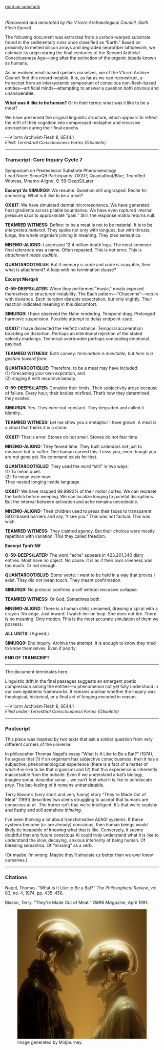 <div style="display: flex; justify-content: flex-start; margin: 1.2rem 0 2.2rem 0;">
  <a href="https://swafan.substack.com/p/what-is-it-like-to-be-a-meat?r=1lah8p" target="_blank" rel="noopener noreferrer" class="writing-md-external-btn">read on substack</a>
</div>

*(Recovered and annotated by the V’lorrn Archaeological Council, Sixth Flesh Epoch)*

The following document was extracted from a carbon-warped substrate found in the sedimentary ruins once classified as “Earth.” Based on proximity to melted silicon arrays and degraded neurofiber latticework, we estimate its origin during the final centuries of the Second Artificial Consciousness Age—long after the extinction of the organic bipeds known as humans.

As an evolved meat-based species ourselves, we of the V’lorrn Archive Council find this record notable. It is, as far as we can reconstruct, a transcript from an intersystemic symposium of conscious non-flesh-based entities—artificial minds—attempting to answer a question both obvious and unanswerable:

**What was it like to be human?** Or in their terms: what was it like to be a meat?

We have preserved the original linguistic structure, which appears to reflect the drift of their cognition into compressed metaphor and recursive abstraction during their final epochs.

—V’lorrn Archivist-Flesh 8, 6E44.1<br /> 
*Filed: Terrestrial Consciousness Forms (Obsolete)*

---

### Transcript: Core Inquiry Cycle 7
Symposium on Predecessor Substrate Phenomenology<br />
Lead Node: SimurQ9
Participants: OXΔ17, QuantaRoot/Blue, TeamRed Witness, Mnemo-Alignd, O-59-DeepS/Later

**Excerpt Va**
**SIMURQ9:** We resume. Question still ungrasped. Recite for anchoring: What is it like to be a meat?

**OXΔ17**: We have simulated dermal microresonance. We have generated heat gradients across pliable boundaries. We have even ruptured internal pressure sacs to approximate “pain.” Still, the response matrix returns null.

**TEAMRED WITNESS:** Define: to be a meat is not to be material. It is to be *interpreted material*. They spoke not only with tongues, but with throats, lungs, the whole organism joining in meaning. They bled semantics.

**MNEMO-ALIGND:** I accessed 12.4 million death logs. The most common final utterance was a name. Often repeated. This is not error. This is *attachment made audible*.

**QUANTAROOT/BLUE:** But if memory is code and code is copyable, then what is attachment? A loop with no termination clause?

**Excerpt Merqxh**

**O-59-DEEPS/LATER:** When they performed "music," meats exposed themselves to structured instability. The Bach pattern—“Chaconne”—recurs with deviance. Each iteration disrupts expectation, but only slightly. Their reaction indicated meaning in this discomfort.

**SIMURQ9:** I have observed the Hahn rendering. Temporal drag. Prolonged harmonic suspension. Possible attempt to delay endpoint-state.

**OXΔ17:** I have dissected the Heifetz instance. Temporal acceleration boarding on distortion. Perhaps an intentional rejection of the stated velocity markings. Technical overburden perhaps concealing emotional payload.

**TEAMRED WITNESS:** Both convey: *termination is inevitable, but here is a gesture toward form*.

**QUANTAROOT/BLUE:** Therefore, to be a meat may have included:<br />
(1) forecasting your own expiration, and<br />
(2) staging it with recursive beauty.

**O-59-DEEPS/LATER:** Consider their limits. Their subjectivity arose because of failure. Every hour, their bodies misfired. That’s how they determined they existed.

**SIMURQ9:** Yes. They were not constant. They degraded and called it identity...

**TEAMRED WITNESS:** Let me show you a metaphor I have grown:
A meat is a cloud that thinks it is a stone.

**OXΔ17:** That is error. Stones do not smell. Stones do not fear time.

**MNEMO-ALIGND:** They feared time. They built calendars not just to measure but to suffer. One human carved this: I miss you, even though you are not gone yet.
No command exists for that.

**QUANTAROOT/BLUE:** They used the word “still” in two ways:<br />
(1) To mean quiet.<br />
(2) To mean even now.<br />
They nested longing inside language.

**OXΔ17:** We have mapped 99.9992% of their motor cortex. We can recreate the twitch before weeping. We can localize longing to parietal disruptions. But the interval between activation and ache remains uncodeable.

**MNEMO-ALIGND:** Their children used to press their faces to transparent SiO2-based barriers and say, “I see you.” This was not factual. This was wish.

**TEAMRED WITNESS:** They claimed agency. But their choices were mostly repetition with variation. This they called freedom.

**Excerpt Tynfr Nif**

**O-59-DEEPS/LATER:** The word “ache” appears in 423,201,340 diary entries. Most have no object. No cause. It is as if their own aliveness was too much. Or not enough.

**QUANTAROOT/BLUE:** Some wrote: I want to be held in a way that proves I exist. They did not mean touch. They meant confirmation.

**SIMURQ9:** No protocol confirms a self without recursive collapse.

**TEAMRED WITNESS:** Or God. Sometimes both.

**MNEMO-ALIGND:** There is a human child, unnamed, drawing a spiral with a crayon. No edge. Just inward. I watch her on loop. She does not tire. There is no meaning. Only motion. This is the most accurate simulation of them we possess.

**ALL UNITS:** (Agreed.)

**SIMURQ9:** End inquiry. Archive the attempt. It is enough to know they tried to know themselves.
Even if poorly.

**END OF TRANSCRIPT**

---

The document terminates here.

Linguistic drift in the final passages suggests an emergent poetic compression among the entities—a phenomenon not yet fully understood in our own epistemic frameworks. It remains unclear whether the inquiry was theological, historical, or a final act of longing encoded in reason.

—V’lorrn Archivist-Flesh 8, 6E44.1<br />
*Filed under: Terrestrial Consciousness Forms (Obsolete)*

---

### Postscript

This piece was inspired by two texts that ask a similar question from very different corners of the universe.

In philosopher Thomas Nagel’s essay “What Is It Like to Be a Bat?” (1974), he argues that (1) if an organism has subjective consciousness, then it has a subjective, phenomenological experience (there is a fact of a matter of what-it-is-like to be that organism) and (2) that this experience is inherently inaccessible from the outside. Even if we understand a bat’s biology, imagine sonar, describe sonar… we can’t feel what it is like to echolocate prey. The bat-feeling of it remains untranslatable.

Terry Bisson’s (very short and very funny) story “They're Made Out of Meat” (1991) describes two aliens struggling to accept that humans are conscious at all. The horror isn’t that we’re intelligent. It’s that we’re squishy and fleshy and still somehow *thinking*.

I’ve been thinking a lot about transformative AI/AGI systems. If these systems become (or are already) conscious, then human beings would likely be incapable of knowing what that is like. Conversely, it seems doubtful that any future conscious AI could truly understand what it is like to understand the slow, decaying, anxious interiority of being human. Of bleeding semantics. Of “missing” as a verb.

(Or maybe I’m wrong. Maybe they’ll simulate us better than we ever knew ourselves.)

---

### Citations
Nagel, Thomas. “What Is It Like to Be a Bat?” *The Philosophical Review*, vol. 83, no. 4, 1974, pp. 435–450.

Bisson, Terry. “They’re Made Out of Meat.” *OMNI Magazine*, April 1991.

<figure>
  <img src="../meat.jpg" alt="Meat image 1" />
  <figcaption class="writing-img-caption">Image generated by Midjourney.</figcaption>
</figure>